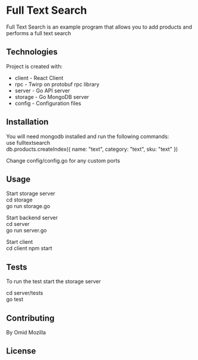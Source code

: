 # Full Text Search

Full Text Search is an example program that allows you to add products and performs a full text search

## Technologies

Project is created with:

- client - React Client
- rpc - Twirp on protobuf rpc library
- server - Go API server
- storage - Go MongoDB server
- config - Configuration files

## Installation

You will need mongodb installed and run the following commands:\
use fulltextsearch\
db.products.createIndex({ name: "text", category: "text", sku: "text" })

Change config/config.go for any custom ports

## Usage

Start storage server\
cd storage\
go run storage.go

Start backend server\
cd server\
go run server.go

Start client\
cd client
npm start

## Tests

To run the test start the storage server

cd server/tests\
go test

## Contributing

By Omid Mozilla

## License
